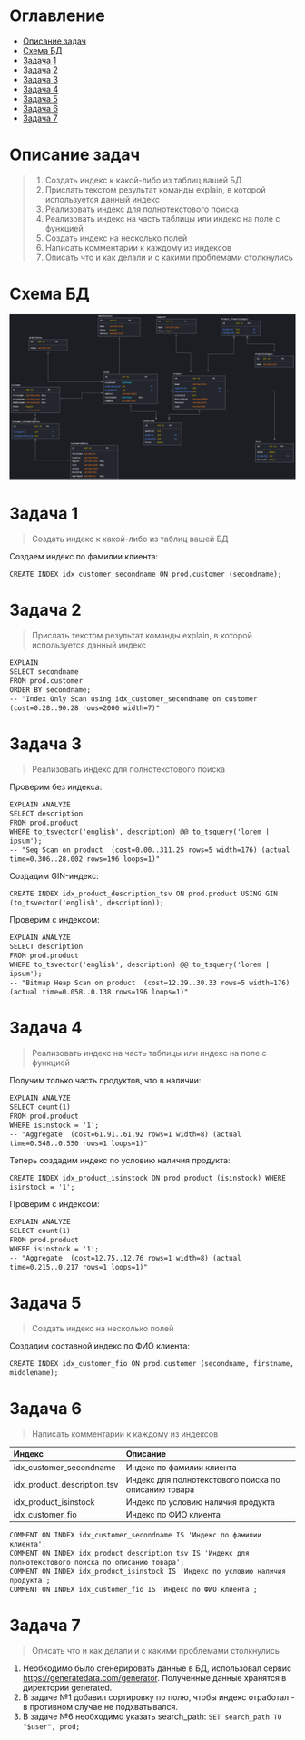 # Оглавление

* [Описание задач](#tasks)
* [Схема БД](#scheme)
* [Задача 1](#t1)
* [Задача 2](#t2)
* [Задача 3](#t3)
* [Задача 4](#t4)
* [Задача 5](#t5)
* [Задача 6](#t6)
* [Задача 7](#t7)

# <a name="tasks"></a>Описание задач

> 1. Создать индекс к какой-либо из таблиц вашей БД
> 2. Прислать текстом результат команды explain, в которой используется данный индекс
> 3. Реализовать индекс для полнотекстового поиска
> 4. Реализовать индекс на часть таблицы или индекс на поле с функцией
> 5. Создать индекс на несколько полей
> 6. Написать комментарии к каждому из индексов
> 7. Описать что и как делали и с какими проблемами столкнулись

# <a name="scheme"></a>Схема БД

![](scheme.png)

# <a name="t1"></a>Задача 1

> Создать индекс к какой-либо из таблиц вашей БД

Создаем индекс по фамилии клиента:

```postgresql
CREATE INDEX idx_customer_secondname ON prod.customer (secondname);
```

# <a name="t2"></a>Задача 2

> Прислать текстом результат команды explain, в которой используется данный индекс

```postgresql
EXPLAIN
SELECT secondname
FROM prod.customer
ORDER BY secondname;
-- "Index Only Scan using idx_customer_secondname on customer  (cost=0.28..90.28 rows=2000 width=7)"
```

# <a name="t3"></a>Задача 3

> Реализовать индекс для полнотекстового поиска

Проверим без индекса:

```postgresql
EXPLAIN ANALYZE
SELECT description
FROM prod.product
WHERE to_tsvector('english', description) @@ to_tsquery('lorem | ipsum');
-- "Seq Scan on product  (cost=0.00..311.25 rows=5 width=176) (actual time=0.306..28.002 rows=196 loops=1)"
```

Создадим GIN-индекс:

```postgresql
CREATE INDEX idx_product_description_tsv ON prod.product USING GIN (to_tsvector('english', description));
```

Проверим с индексом:

```postgresql
EXPLAIN ANALYZE
SELECT description
FROM prod.product
WHERE to_tsvector('english', description) @@ to_tsquery('lorem | ipsum');
-- "Bitmap Heap Scan on product  (cost=12.29..30.33 rows=5 width=176) (actual time=0.058..0.138 rows=196 loops=1)"
```

# <a name="t4"></a>Задача 4

> Реализовать индекс на часть таблицы или индекс на поле с функцией

Получим только часть продуктов, что в наличии:

```postgresql
EXPLAIN ANALYZE
SELECT count(1)
FROM prod.product
WHERE isinstock = '1';
-- "Aggregate  (cost=61.91..61.92 rows=1 width=8) (actual time=0.548..0.550 rows=1 loops=1)"
```

Теперь создадим индекс по условию наличия продукта:

```postgresql
CREATE INDEX idx_product_isinstock ON prod.product (isinstock) WHERE isinstock = '1';
```

Проверим с индексом:

```postgresql
EXPLAIN ANALYZE
SELECT count(1)
FROM prod.product
WHERE isinstock = '1';
-- "Aggregate  (cost=12.75..12.76 rows=1 width=8) (actual time=0.215..0.217 rows=1 loops=1)"
```

# <a name="t5"></a>Задача 5

> Создать индекс на несколько полей

Создадим составной индекс по ФИО клиента:

```postgresql
CREATE INDEX idx_customer_fio ON prod.customer (secondname, firstname, middlename);
```

# <a name="t6"></a>Задача 6

> Написать комментарии к каждому из индексов

| Индекс                      | Описание                                             |
|:----------------------------|:-----------------------------------------------------|
| idx_customer_secondname     | Индекс по фамилии клиента                            |
| idx_product_description_tsv | Индекс для полнотекстового поиска по описанию товара |
| idx_product_isinstock       | Индекс по условию наличия продукта                   |
| idx_customer_fio            | Индекс по ФИО клиента                                |

```postgresql
COMMENT ON INDEX idx_customer_secondname IS 'Индекс по фамилии клиента';
COMMENT ON INDEX idx_product_description_tsv IS 'Индекс для полнотекстового поиска по описанию товара';
COMMENT ON INDEX idx_product_isinstock IS 'Индекс по условию наличия продукта';
COMMENT ON INDEX idx_customer_fio IS 'Индекс по ФИО клиента';
```

# <a name="t7"></a>Задача 7

> Описать что и как делали и с какими проблемами столкнулись

1. Необходимо было сгенерировать данные в БД, использовал сервис https://generatedata.com/generator. Полученные данные
   хранятся в директории generated.
2. В задаче №1 добавил сортировку по полю, чтобы индекс отработал - в противном случае не подхватывался.
3. В задаче №6 необходимо указать search_path: `SET search_path TO "$user", prod;`